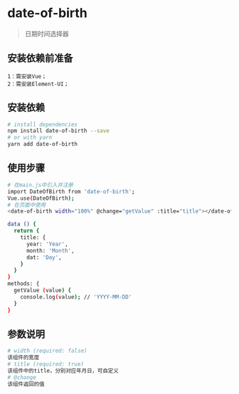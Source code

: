 # date-of-birth

> 日期时间选择器
## 安装依赖前准备

```
1：需安装Vue；
2：需安装Element-UI；

```
## 安装依赖

``` bash
# install dependencies
npm install date-of-birth --save
# or with yarn
yarn add date-of-birth
```
## 使用步骤
``` bash
# 在main.js中引入并注册
import DateOfBirth from 'date-of-birth';
Vue.use(DateOfBirth);
# 在页面中使用
<date-of-birth width="100%" @change="getValue" :title="title"></date-of-birth>

data () {
  return {
    title: {
      year: 'Year',
      month: 'Month',
      dat: 'Day',
    }
  }
}
methods: {
  getValue (value) {
    console.log(value); // 'YYYY-MM-DD'
  }
}
```
## 参数说明
``` bash
# width (required: false)
该组件的宽度
# title (required: true)
该组件中的title，分别对应年月日，可自定义
# @change
该组件返回的值
```
